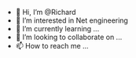 - 👋 Hi, I’m @Richard
- 👀 I’m interested in Net engineering
- 🌱 I’m currently learning ...
- 💞️ I’m looking to collaborate on ...
- 📫 How to reach me ...

<!---
mr-Githinji/mr-Githinji is a ✨ special ✨ repository because its `README.md` (this file) appears on your GitHub profile.
You can click the Preview link to take a look at your changes.
--->
